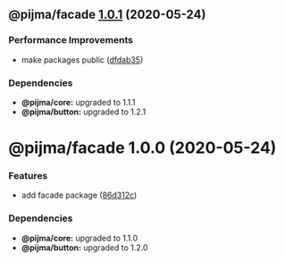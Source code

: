 ## @pijma/facade [1.0.1](https://github.com/qiwi/pijma-v2/compare/@pijma/facade@1.0.0...@pijma/facade@1.0.1) (2020-05-24)


### Performance Improvements

* make packages public ([dfdab35](https://github.com/qiwi/pijma-v2/commit/dfdab35530c316a0502fdb1b508c88a5da8a59ac))





### Dependencies

* **@pijma/core:** upgraded to 1.1.1
* **@pijma/button:** upgraded to 1.2.1

# @pijma/facade 1.0.0 (2020-05-24)


### Features

* add facade package ([86d312c](https://github.com/qiwi/pijma-v2/commit/86d312c9d30513eaae69a7a3498dded527a332da))





### Dependencies

* **@pijma/core:** upgraded to 1.1.0
* **@pijma/button:** upgraded to 1.2.0
